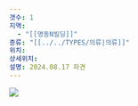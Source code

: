 ```yaml
---
갯수: 1
지역:
  - "[[명동N빌딩]]"
종류: "[[../../TYPES/의류|의류]]"
위치: 
상세위치: 
설명: 2024.08.17 파견
---
```

![](http://192.168.50.22/devices/240817_IMG_0113.jpg)